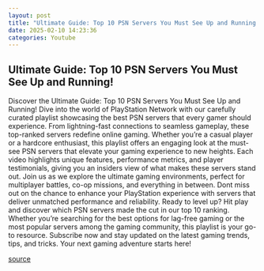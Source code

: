 ```yaml
---
layout: post
title: "Ultimate Guide: Top 10 PSN Servers You Must See Up and Running!"
date: 2025-02-10 14:23:36
categories: Youtube
---
```


## Ultimate Guide: Top 10 PSN Servers You Must See Up and Running!

Discover the Ultimate Guide: Top 10 PSN Servers You Must See Up and Running!
Dive into the world of PlayStation Network with our carefully curated playlist showcasing the best PSN servers that every gamer should experience. From lightning-fast connections to seamless gameplay, these top-ranked servers redefine online gaming. 
Whether you’re a casual player or a hardcore enthusiast, this playlist offers an engaging look at the must-see PSN servers that elevate your gaming experience to new heights. Each video highlights unique features, performance metrics, and player testimonials, giving you an insiders view of what makes these servers stand out.
Join us as we explore the ultimate gaming environments, perfect for multiplayer battles, co-op missions, and everything in between. Dont miss out on the chance to enhance your PlayStation experience with servers that deliver unmatched performance and reliability. 
Ready to level up? Hit play and discover which PSN servers made the cut in our top 10 ranking. Whether you’re searching for the best options for lag-free gaming or the most popular servers among the gaming community, this playlist is your go-to resource. 
Subscribe now and stay updated on the latest gaming trends, tips, and tricks. Your next gaming adventure starts here!

[source](https://www.youtube.com/playlist?list=PL947U8j0XRTwXehfGctNCGpYazSH1hD2h)